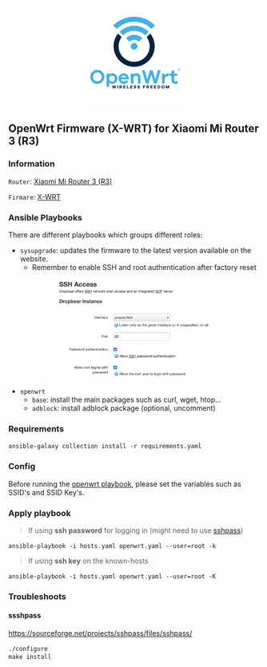 <p align="center">
    <img src="https://github.com/degete/openwrt-conf/blob/main/openwrt.png?raw=true" height="200px"/>
</p>

## **OpenWrt Firmware (X-WRT) for Xiaomi Mi Router 3 (R3)**

### Information

`Router`: [Xiaomi Mi Router 3 (R3)](https://www.mi.com/miwifi3)

`Firmare`: [X-WRT](https://x-wrt.com/)

### Ansible Playbooks

There are different playbooks which groups different roles:

- `sysupgrade`: updates the firmware to the latest version available on the website.
  - Remember to enable SSH and root authentication after factory reset

<p align="center">
    <img src="https://github.com/degete/openwrt-conf/blob/main/ssh.png?raw=true" height="200px"/>
</p>

- `openwrt`
  - `base`: install the main packages such as curl, wget, htop...
  - `adblock`: install adblock package (optional, uncomment)

### Requirements

```
ansible-galaxy collection install -r requirements.yaml
```

### Config

Before running the [openwrt playbook](./openwrt.yaml), please set the variables such as SSID's and SSID Key's. 

### Apply playbook

> If using **ssh password** for logging in (might need to use [sshpass](#sshpass))
```
ansible-playbook -i hosts.yaml openwrt.yaml --user=root -k
```

>If using **ssh key** on the known-hosts
```
ansible-playbook -i hosts.yaml openwrt.yaml --user=root -K
```

### Troubleshoots

#### ssshpass

https://sourceforge.net/projects/sshpass/files/sshpass/

```
./configure
make install
```